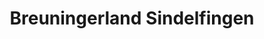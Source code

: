 ---
title: "Breuningerland Sindelfingen"
url: /sindelfingen/breuningerland-sindelfingen/
shop: Einkaufszentrum
---